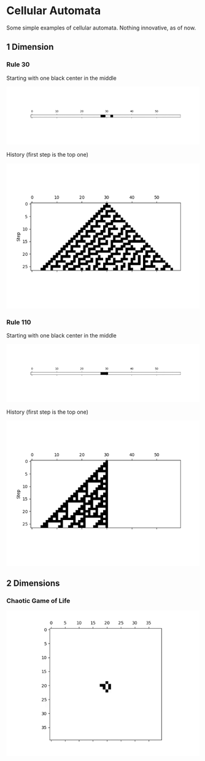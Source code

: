 # Cellular Automata

Some simple examples of cellular automata. Nothing innovative, as of now.

## 1 Dimension

### Rule 30

Starting with one black center in the middle

![animation_1d_rule_1d_rule_number_30_center_25_200.gif](src/results/animation_1d_rule_1d_rule_number_30_center_25_200.gif)

History (first step is the top one)

![animation_1d_center_25_200_history.png](src/results/animation_1d_center_25_200_history.png)

### Rule 110

Starting with one black center in the middle

![animation_1d_rule_1d_rule_number_110_center_25_200.gif](src/results/animation_1d_rule_1d_rule_number_110_center_25_200.gif)

History (first step is the top one)

![animation_1d_rule_1d_rule_number_110_center_25_200_history.png](src/results/animation_1d_rule_1d_rule_number_110_center_25_200_history.png)

## 2 Dimensions

### Chaotic Game of Life

![animation_chaos_300_100.gif](src/results/animation_chaos_300_100.gif)

